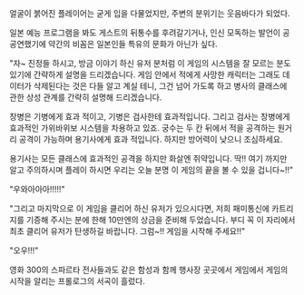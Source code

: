 얼굴이 붉어진 플레이어는 굳게 입을 다물었지만, 주변의 분위기는 웃음바다가 되었다.

일본 예능 프로그램을 봐도 게스트의 뒤통수를 후려갈기거나, 인신 모독하는 발언이 공공연했기에 약간의 비꼼은 일본인들 특유의 문화가 아닌가 싶다.

"자~ 진정들 하시고, 방금 이야기 하신 유저 분처럼 이 게임의 시스템을 잘 모르는 분도 있기에 간략하게 설명을 드리겠습니다. 게임 안에서 적에게 사망한 캐릭터는 그래도 데이터가 삭제된다는 것은 다들 알고 계실 테니, 그건 넘어 가도록 하고 병사의 클래스에 관한 상성 관계를 간략히 설명해 드리겠습니다.

창병은 기병에게 효과 적이고, 기병은 검사한테 효과적입니다. 그리고 검사는 창병에게 효과적인 가위바위보 시스템을 차용하고 있죠. 궁수는 두 칸 뒤에서 적을 공격하는 원거리 공격이 가능하며 용기사에게 효과 적입니다. 하지만 방어력이 낮으니 조심하세요.

용기사는 모든 클래스에 효과적인 공격을 하지만 화살엔 쥐약입니다. 딱!! 여기 까지만 알고 주의하시며 플레이 하시면 우리는 오늘 분명 이 게임의 끝을 볼 수 있을 겁니다~!!"

"우와아아아!!!!!"

"그리고 마지막으로 이 게임을 클리어 하신 유저가 있으시다면, 저희 패미통신에 카트리지를 기증해 주시는 분에 한해 10만엔의 상금을 준비해 두었습니다. 부디 꼭 이 자리에서 최초 클리어 유저가 탄생하길 바랍니다. 그럼~!! 게임을 시작해 주세요!!"

"오우!!!"

영화 300의 스파르타 전사들과도 같은 함성과 함께 행사장 곳곳에서 게임에서 게임의 시작을 알리는 프롤로그의 서곡이 흘렀다.